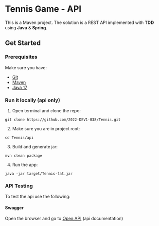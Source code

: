 # Tennis Game - API
This is a Maven project. The solution is a REST API implemented with **TDD** using **Java** & **Spring**.

## Get Started

### Prerequisites
Make sure you have:
- [Git](https://git-scm.com/)
- [Maven](https://maven.apache.org/)
- [Java 17](https://www.oracle.com/java/technologies/javase/jdk17-archive-downloads.html)

### Run it locally (api only)
1. Open terminal and clone the repo:
```shell
git clone https://github.com/2022-DEV1-038/Tennis.git
```
2. Make sure you are in project root:
```shell
cd Tennis/api
```
3. Build and generate jar:
```shell
mvn clean package
```
4. Run the app:
```shell
java -jar target/Tennis-fat.jar
```

### API Testing
To test the api use the following:
#### Swagger
Open the browser and go to [Open API](http://localhost:8080/swagger-ui.html) (api documentation)
